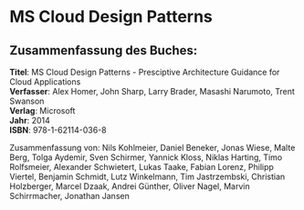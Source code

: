 # MS Cloud Design Patterns

## Zusammenfassung des Buches:

**Titel**: MS Cloud Design Patterns - Presciptive Architecture Guidance for Cloud Applications  
**Verfasser**: Alex Homer, John Sharp, Larry Brader, Masashi Narumoto, Trent Swanson  
**Verlag**: Microsoft  
**Jahr**: 2014  
**ISBN**: 978-1-62114-036-8

Zusammenfassung von: Nils Kohlmeier, Daniel Beneker, Jonas Wiese, Malte Berg, Tolga Aydemir, Sven Schirmer, Yannick Kloss, Niklas Harting, Timo Rolfsmeier, Alexander Schwietert, Lukas Taake, Fabian Lorenz, Philipp Viertel, Benjamin Schmidt, Lutz Winkelmann, Tim Jastrzembski, Christian Holzberger, Marcel Dzaak, Andrei Günther, Oliver Nagel, Marvin Schirrmacher, Jonathan Jansen

